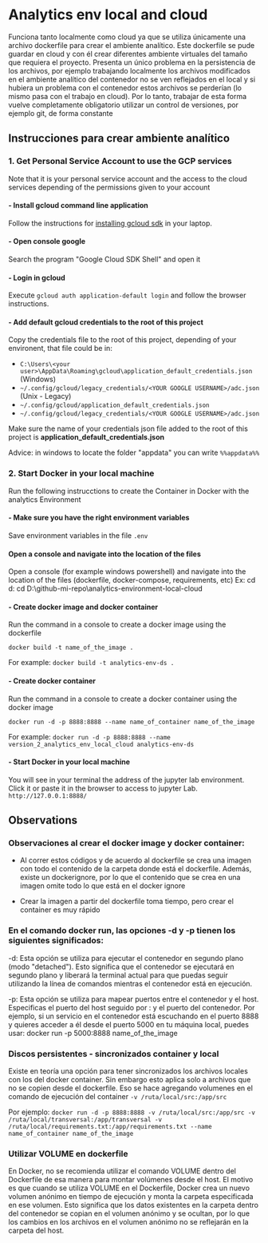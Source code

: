 
# Analytics env local and cloud

Funciona tanto localmente como cloud ya que se utiliza únicamente una archivo dockerfile para crear el ambiente analítico. Este dockerfile se pude guardar en cloud y con él crear diferentes ambiente virtuales del tamaño que requiera el proyecto. Presenta un único problema en la persistencia de los archivos, por ejemplo trabajando localmente los archivos modificados en el ambiente analítico del contenedor no se ven reflejados en el local y si hubiera un problema con el contenedor estos archivos se perderían (lo mismo pasa con el trabajo en cloud). Por lo tanto, trabajar de esta forma vuelve completamente obligatorio utilizar un control de versiones, por ejemplo git, de forma constante



## Instrucciones para crear ambiente analítico

### 1. Get Personal Service Account to use the GCP services
Note that it is your personal service account and the access to the cloud services depending of the permissions given to your account

#### - Install gcloud command line application
Follow the instructions for [installing gcloud sdk](https://cloud.google.com/sdk/docs/install) in your laptop.

#### - Open console google
Search the program "Google Cloud SDK Shell" and open it

#### - Login in gcloud
Execute `gcloud auth application-default login` and follow the browser instructions.

#### - Add default gcloud credentials to the root of this project
Copy the credentials file to the root of this project, depending of your environent, that file could be in: 
- `C:\Users\<your user>\AppData\Roaming\gcloud\application_default_credentials.json` (Windows)
- `~/.config/gcloud/legacy_credentials/<YOUR GOOGLE USERNAME>/adc.json` (Unix - Legacy)
- `~/.config/gcloud/application_default_credentials.json`
- `~/.config/gcloud/legacy_credentials/<YOUR GOOGLE USERNAME>/adc.json`

Make sure the name of your credentials json file added to the root of this project is **application_default_credentials.json**

Advice: in windows to locate the folder "appdata" you can write `%%appdata%%`


### 2. Start Docker in your local machine
Run the following instrucctions to create the Container in Docker with the analytics Environment

#### - Make sure you have the right environment variables
Save environment variables in the file `.env`

#### Open a console and navigate into the location of the files
Open a console (for example windows powershell) and navigate into the location of the files (dockerfile, docker-compose, requirements, etc)
Ex:
cd d:
cd D:\github-mi-repo\analytics-environment-local-cloud

#### - Create docker image and docker container
Run the command in a console to create a docker image using the dockerfile

`docker build -t name_of_the_image .`

For example:
`docker build -t analytics-env-ds .`

#### - Create docker container
Run the command in a console to create a docker container using the docker image

`docker run -d -p 8888:8888 --name name_of_container name_of_the_image`

For example:
`docker run -d -p 8888:8888 --name version_2_analytics_env_local_cloud analytics-env-ds`

#### - Start Docker in your local machine
You will see in your terminal the address of the jupyter lab environment. Click it or paste it in the browser to access to jupyter Lab. `http://127.0.0.1:8888/`



## Observations

### Observaciones al crear el docker image y docker container:
- Al correr estos códigos y de acuerdo al dockerfile se crea una imagen con todo el contenido de la carpeta donde está el dockerfile. Además, existe un dockerignore, por lo que el contenido que se crea en una imagen omite todo lo que está en el docker ignore

- Crear la imagen a partir del dockerfile toma tiempo, pero crear el container es muy rápido


### En el comando docker run, las opciones -d y -p tienen los siguientes significados:

-d: Esta opción se utiliza para ejecutar el contenedor en segundo plano (modo "detached"). Esto significa que el contenedor se ejecutará en segundo plano y liberará la terminal actual para que puedas seguir utilizando la línea de comandos mientras el contenedor está en ejecución. 

-p: Esta opción se utiliza para mapear puertos entre el contenedor y el host. Especificas el puerto del host seguido por : y el puerto del contenedor. Por ejemplo, si un servicio en el contenedor está escuchando en el puerto 8888 y quieres acceder a él desde el puerto 5000 en tu máquina local, puedes usar: docker run -p 5000:8888 name_of_the_image


### Discos persistentes - sincronizados container y local
Existe en teoría una opción para tener sincronizados los archivos locales con los del docker container. Sin embargo esto aplica solo a archivos que no se copien desde el dockerfile. Eso se hace agregando volumenes en el comando de ejecución del container `-v /ruta/local/src:/app/src`

Por ejemplo:
`docker run -d -p 8888:8888 -v /ruta/local/src:/app/src -v /ruta/local/transversal:/app/transversal -v /ruta/local/requirements.txt:/app/requirements.txt --name name_of_container name_of_the_image`


### Utilizar VOLUME en dockerfile
En Docker, no se recomienda utilizar el comando VOLUME dentro del Dockerfile de esa manera para montar volúmenes desde el host. El motivo es que cuando se utiliza VOLUME en el Dockerfile, Docker crea un nuevo volumen anónimo en tiempo de ejecución y monta la carpeta especificada en ese volumen. Esto significa que los datos existentes en la carpeta dentro del contenedor se copian en el volumen anónimo y se ocultan, por lo que los cambios en los archivos en el volumen anónimo no se reflejarán en la carpeta del host.